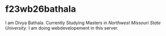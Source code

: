 # f23wb26bathala
I am Divya Bathala. Currently Studying Masters in *Northwest Missouri State University*. I am doing webdevelopement in this server.
